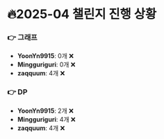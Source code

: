 # 🔥2025-04 챌린지 진행 상황

### 👉 그래프
- **YoonYn9915**: 0개 ❌
- **Mingguriguri**: 0개 ❌
- **zaqquum**: 4개 ❌


### 👉 DP
- **YoonYn9915**: 2개 ❌
- **Mingguriguri**: 4개 ❌
- **zaqquum**: 4개 ❌


